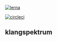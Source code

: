 [![lerna](https://img.shields.io/badge/maintained%20with-lerna-cc00ff.svg)](https://lernajs.io/)

[![circleci](https://circleci.com/gh/schwamic/klangspektrum2.svg?style=shield&circle-token=922adaed4e46197db8206a3b43f3ac90cb2974c4)](https://circleci.com/gh/schwamic)

## klangspektrum
